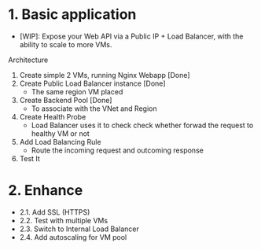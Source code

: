 # 1. Basic application

- [WIP]: Expose your Web API via a Public IP + Load Balancer, with the ability to scale to more VMs.

Architecture

<!--

Client (Internet)
       ↓
[Public IP] (Load Balancer)
       ↓
  Backend Pool (VM1, VM2...)
       ↓
   Web API on Port 80

 -->

1. Create simple 2 VMs, running Nginx Webapp [Done]
2. Create Public Load Balancer instance [Done]
   - The same region VM placed
3. Create Backend Pool [Done]
   - To associate with the VNet and Region
4. Create Health Probe
   - Load Balancer uses it to check check whether forwad the request to healthy VM or not
5. Add Load Balancing Rule
   - Route the incoming request and outcoming response 
6. Test It
<!-- 
       C:\Users\hnson>curl http://135.237.7.95/
       <h1>Hello Nginx from VM2</h1>

       C:\Users\hnson>curl http://135.237.7.95/
       hello nginx from VM 1

       C:\Users\hnson>curl http://135.237.7.95/
       <h1>Hello Nginx from VM2</h1>

       C:\Users\hnson>curl http://135.237.7.95/
       hello nginx from VM 1

       C:\Users\hnson>curl http://135.237.7.95/
       <h1>Hello Nginx from VM2</h1> 
-->

# 2. Enhance

- 2.1. Add SSL (HTTPS)
- 2.2. Test with multiple VMs
- 2.3. Switch to Internal Load Balancer
- 2.4. Add autoscaling for VM pool
